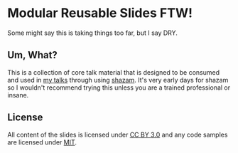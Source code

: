 # Modular Reusable Slides FTW!

Some might say this is taking things too far, but I say DRY.

## Um, What?

This is a collection of core talk material that is designed to be consumed and used in [my talks](https://github.com/DamonOehlman/talks) through using [shazam](https://github.com/DamonOehlman/shazam).  It's very early days for shazam so I wouldn't recommend trying this unless you are a trained professional or insane.

## License

All content of the slides is licensed under [CC BY 3.0](https://creativecommons.org/licenses/by/3.0/) and any code samples are licensed under [MIT](http://opensource.org/licenses/MIT).
